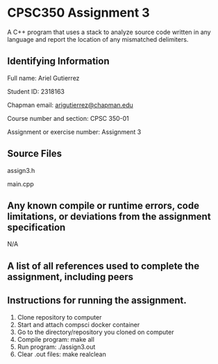 
# CPSC350 Assignment 3
A C++ program that uses a stack to analyze source code written in any language and report the location of any mismatched delimiters.


## Identifying Information
Full name: Ariel Gutierrez

Student ID: 2318163

Chapman email: arigutierrez@chapman.edu

Course number and section: CPSC 350-01

Assignment or exercise number: Assignment 3

## Source Files
assign3.h

main.cpp



## Any known compile or runtime errors, code limitations, or deviations from the assignment specification
N/A



## A list of all references used to complete the assignment, including peers



## Instructions for running the assignment.
1. Clone repository to computer
2. Start and attach compsci docker container
3. Go to the directory/repository you cloned on computer
4. Compile program: make all
5. Run program: ./assign3.out
6. Clear .out files: make realclean
